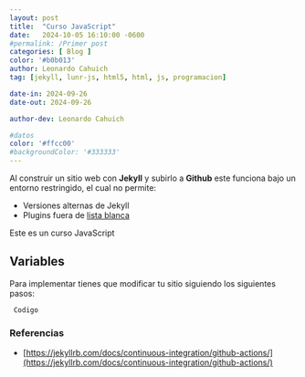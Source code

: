 ```yaml
---
layout: post
title:  "Curso JavaScript"
date:   2024-10-05 16:10:00 -0600
#permalink: /Primer post
categories: [ Blog ]
color: '#b0b013'
author: Leonardo Cahuich
tag: [jekyll, lunr-js, html5, html, js, programacion]

date-in: 2024-09-26
date-out: 2024-09-26

author-dev: Leonardo Cahuich

#datos
color: '#ffcc00'
#backgroundColor: '#333333'
---
```

Al construir un sitio web con **Jekyll** y subirlo a **Github** este funciona bajo un entorno restringido,
el cual no permite:

- Versiones alternas de Jekyll
- Plugins fuera de [lista blanca](https://pages.github.com/versions/)

Este es un curso JavaScript

## Variables

Para implementar tienes que modificar tu sitio siguiendo los siguientes pasos:


```
 Codigo
```

### Referencias

- [https://jekyllrb.com/docs/continuous-integration/github-actions/](https://jekyllrb.com/docs/continuous-integration/github-actions/)